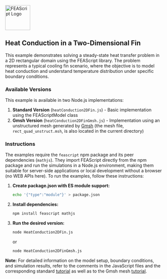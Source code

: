 <img src="https://feascript.github.io/FEAScript-website/assets/FEAScriptHeatTransfer.png" width="80" alt="FEAScript Logo">

## Heat Conduction in a Two-Dimensional Fin

This example demonstrates solving a steady-state heat transfer problem in a 2D rectangular domain using the FEAScript library. The problem represents a typical cooling fin scenario, where the objective is to model heat conduction and understand temperature distribution under specific boundary conditions.

### Available Versions

This example is available in two Node.js implementations:

1. **Standard Version** (`heatConduction2DFin.js`) - Basic implementation using the FEAScriptModel class
2. **Gmsh Version** (`heatConduction2DFinGmsh.js`) - Implementation using an unstructured mesh generated by [Gmsh](https://gmsh.info/) (the mesh file, `rect_quad_unstruct.msh`, is also located in the current directory)

### Instructions

The examples require the `feascript` npm package and its peer dependencies (`mathjs`). They import FEAScript directly from the npm package and run the simulations in a Node.js environment, making them suitable for server-side applications or local development without a browser (no WEB APIs here). To run the examples, follow these instructions:

1. **Create package.json with ES module support:**

   ```bash
   echo '{"type":"module"}' > package.json
   ```

2. **Install dependencies:**

   ```bash
   npm install feascript mathjs
   ```

3. **Run the desired version:**

   ```bash
   node HeatConduction2DFin.js
   ```

   or

   ```bash
   node HeatConduction2DFinGmsh.js
   ```

**Note:** For detailed information on the model setup, boundary conditions, and simulation results, refer to the comments in the JavaScript files and the corresponding standard [tutorial](https://feascript.com/tutorials/HeatConduction2DFin.html) as well as to the Gmsh mesh [tutorial](https://feascript.com/tutorials/HeatConduction2DFinGmsh.html).
